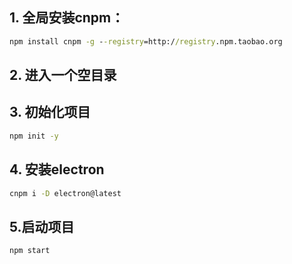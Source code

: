 


## 1. 全局安装cnpm：

~~~cmd
npm install cnpm -g --registry=http://registry.npm.taobao.org
~~~

## 2. 进入一个空目录

## 3. 初始化项目
~~~cmd
npm init -y
~~~

## 4. 安装electron
~~~cmd
cnpm i -D electron@latest
~~~

## 5.启动项目

~~~cmd
npm start 
~~~

